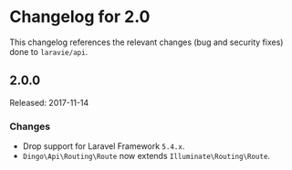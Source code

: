 # Changelog for 2.0

This changelog references the relevant changes (bug and security fixes) done to `laravie/api`.


## 2.0.0

Released: 2017-11-14

### Changes

* Drop support for Laravel Framework `5.4.x`.
* `Dingo\Api\Routing\Route` now extends `Illuminate\Routing\Route`.
